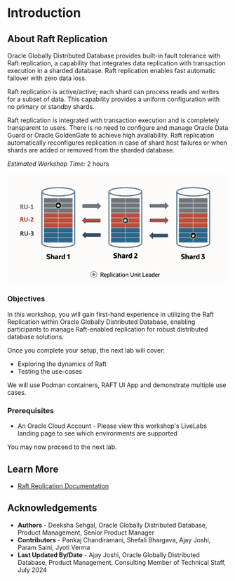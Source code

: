 # Introduction

## About Raft Replication

Oracle Globally Distributed Database provides built-in fault tolerance with Raft replication, a capability that integrates data replication with transaction execution in a sharded database. Raft replication enables fast automatic failover with zero data loss.

Raft replication is active/active; each shard can process reads and writes for a subset of data. This capability provides a uniform configuration with no primary or standby shards.

Raft replication is integrated with transaction execution and is completely transparent to users. There is no need to configure and manage Oracle Data Guard or Oracle GoldenGate to achieve high availability. Raft replication automatically reconfigures replication in case of shard host failures or when shards are added or removed from the sharded database. 

*Estimated Workshop Time:*  2 hours

![Raft introduction](images/raft-intro.png " ")

### Objectives
In this workshop, you will gain first-hand experience in utilizing the Raft Replication within Oracle Globally Distributed Database, enabling participants to manage Raft-enabled replication for robust distributed database solutions.

Once you complete your setup, the next lab will cover:

- Exploring the dynamics of Raft
- Testing the use-cases



We will use Podman containers, RAFT UI App and demonstrate multiple use cases.

### Prerequisites
- An Oracle Cloud Account - Please view this workshop's LiveLabs landing page to see which environments are supported


You may now proceed to the next lab.

## Learn More
- [Raft Replication Documentation](https://docs.oracle.com/en/database/oracle/oracle-database/23/shard/raft-replication.html#GUID-AF14C34B-4F55-4528-8B28-5073A3BFD2BE)

## Acknowledgements
* **Authors** - Deeksha Sehgal, Oracle Globally Distributed Database, Product Management, Senior Product Manager
* **Contributors** - Pankaj Chandiramani, Shefali Bhargava, Ajay Joshi, Param Saini, Jyoti Verma
* **Last Updated By/Date** - Ajay Joshi, Oracle Globally Distributed Database, Product Management, Consulting Member of Technical Staff, July 2024

